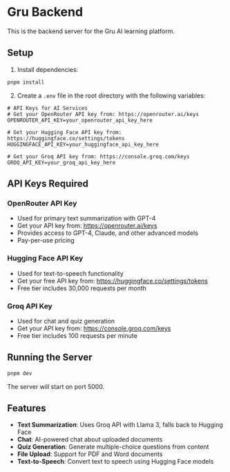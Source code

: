 # Gru Backend

This is the backend server for the Gru AI learning platform.

## Setup

1. Install dependencies:
```bash
pnpm install
```

2. Create a `.env` file in the root directory with the following variables:

```env
# API Keys for AI Services
# Get your OpenRouter API key from: https://openrouter.ai/keys
OPENROUTER_API_KEY=your_openrouter_api_key_here

# Get your Hugging Face API key from: https://huggingface.co/settings/tokens
HUGGINGFACE_API_KEY=your_huggingface_api_key_here

# Get your Groq API key from: https://console.groq.com/keys
GROQ_API_KEY=your_groq_api_key_here
```

## API Keys Required

### OpenRouter API Key
- Used for primary text summarization with GPT-4
- Get your API key from: https://openrouter.ai/keys
- Provides access to GPT-4, Claude, and other advanced models
- Pay-per-use pricing

### Hugging Face API Key
- Used for text-to-speech functionality
- Get your free API key from: https://huggingface.co/settings/tokens
- Free tier includes 30,000 requests per month

### Groq API Key
- Used for chat and quiz generation
- Get your API key from: https://console.groq.com/keys
- Free tier includes 100 requests per minute

## Running the Server

```bash
pnpm dev
```

The server will start on port 5000.

## Features

- **Text Summarization**: Uses Groq API with Llama 3, falls back to Hugging Face
- **Chat**: AI-powered chat about uploaded documents
- **Quiz Generation**: Generate multiple-choice questions from content
- **File Upload**: Support for PDF and Word documents
- **Text-to-Speech**: Convert text to speech using Hugging Face models 